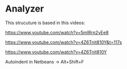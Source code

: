 # Analyzer
This strucuture is based in this videos:

https://www.youtube.com/watch?v=5mIRrn2yEe8

https://www.youtube.com/watch?v=4Z6Tnit810Y&t=117s

https://www.youtube.com/watch?v=4Z6Tnit810Y

Autoindent in Netbeans -> Alt+Shift+F
